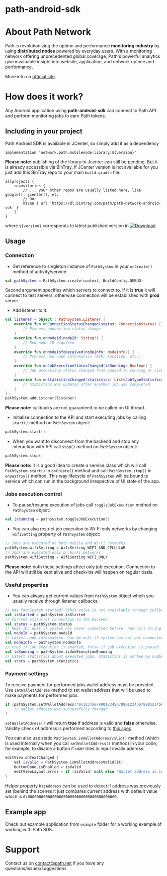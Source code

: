 
# path-android-sdk

# About Path Network

Path is revolutionizing the uptime and performance **monitoring industry** by using **distributed nodes** powered by everyday users. With a monitoring network offering unprecedented global coverage, Path's powerful analytics give invaluable insight into website, application, and network uptime and performance.

More info on [official site](https://path.net).

# How does it work?

Any Android application using **path-android-sdk** can connect to Path API and perform monitoring jobs to earn Path tokens.

## Including in your project

Path Android SDK is available in JCenter, so simply add it as a dependency

```
implementation 'network.path.mobilenode:library:${version}'
```
**Please note:** publishing of the library to Jcenter can still be pending. But it is already accessible via BinTray. If JCenter version is not available for you just add this BinTray repo to your main `build.gradle` file:
```
allprojects {  
    repositories {  
	    // ... your other repos are usually listed here, like google(), jcenter(), etc
	    // Our 
        maven { url 'https://dl.bintray.com/path/path-network-android-sdk' }
    }  
}
```

where `${version}` corresponds to latest published version in [ ![Download](https://api.bintray.com/packages/path/path-network-android-sdk/path-network-android-sdk/images/download.svg?version=1.0.16) ](https://bintray.com/path/path-network-android-sdk/path-network-android-sdk/1.0.16/link)
## Usage
### Connection
* Get reference to singleton instance of `PathSystem` in your `onCreate()` method of activity/service:
```kotlin
val pathSystem = PathSystem.create(context, BuildConfig.DEBUG)
```
Second argument specifies which servers to connect to. If it is **true** it will connect to test servers, otherwise connection will be established with **prod** server. 

* Add listener to it:
```kotlin
val listener = object : PathSystem.Listener {
    override fun onConnectionStatusChanged(status: ConnectionStatus) {
        // Process connection status change 
    }
    override fun onNodeId(nodeId: String?) {
        // New node ID acquired
    }
    override fun onNodeInfoReceived(nodeInfo: NodeInfo?) {
        // Process new node information (ASN, location, etc.)
    }
    override fun onJobExecutionStatusChanged(isRunning: Boolean) {
        // Job processing status changed from paused to running or vice versa
    }
    override fun onStatisticsChanged(statistics: List<JobTypeStatistics>) {
        // Statistics was updated after another job was completed
    }
}
pathSystem.addListener(listener)
```
**Please note:** callbacks are not guaranteed to be called on UI thread.

* Initialise connection to the API and start executing jobs by calling `start()` method on `PathSystem` object:
```kotlin
pathSystem.start()
``` 

* When you want to disconnect from the backend and stop any interaction with API call `stop()` method on `PathSystem` object:
```kotlin
pathSystem.stop()
```

**Please note:** it is a good idea to create a service class which will call `PathSystem.start()` in `onCreate()` method and call `PathSystem.stop()` in `onDestroy()` method. This way lifecycle of `PathSystem` will be bound to service which can run in the background irrespective of UI state of the app.

### Jobs execution control
* To pause/resume execution of jobs call `toggleJobExecution` method on `PathSystem` object:
```kotlin
val isRunning = pathSystem.toggleJobExecution()
```

* You can also restrict job execution to Wi-Fi only networks by changing `wifiSetting` property of `PathSystem` object:
```kotlin
// Jobs are executed on both mobile and Wi-Fi networks
pathSystem.wifiSetting = WifiSetting.WIFI_AND_CELLULAR 
// Jobs are executed only on Wi-Fi networks
pathSystem.wifiSetting = WifiSetting.WIFI_ONLY 
```
**Please note:** both these settings affect only job execution. Connection to the API will still be kept alive and check-ins will happen on regular basis.

###  Useful properties
* You can always get current values from `PathSystem` object which you usually receive through listener callbacks:
```kotlin
// Was PathSystem started? (This value is not avaialable through callbacks)
val isStarted = pathSystem.isStarted
// Current status of connection to the backend
val status = pathSystem.status
// Node ID: null if system has never connected before, non-null string value otherwise
val nodeId = pathSystem.nodeId 
// Latest node information. Can be null if system has not yet connected
val nodeInfo = pathSystem.nodeInfo 
// true if job execution is enabled, false if job execution is paused
val isRunning = pathSystem.isJobExecutionRunning
// Latest statistics about executed jobs. Statistics is sorted by number of jobs and average latency
val stats = pathSystem.statistics 
```

### Payment settings
To receive payment for performed jobs wallet address must be provided. Use `setWalletAddress` method to set wallet address that will be used to make payments for performed jobs:
```kotlin
if (pathSystem.setWalletAddress("0x1234567890123456789012345678901234567890")) {
	// Wallet address was successfully changed
}
```
`setWalletAddress()` will return **true** if address is valid and **false** otherwise. Validity check of address is performed according to [this spec](https://github.com/ethereum/EIPs/blob/master/EIPS/eip-55.md).

You can also use static `PathSystem.isWalletAddressValid()` method (which is used internally when you call `setWalletAddress()` method) in your code, for example, to disable a button if user tries to input invalid address:
```kotlin
editView.onTextChanged {
	val isValid = PathSystem.isWalletAddressValid(it)
	buttonDone.isEnabled = isValid
	editViewLayout.error = if (isValid) null else "Wallet address is invalid"
}
```
Helper property `hasAddress` can be used to detect if address was previously set (behind the scenes it just compares current address with default value which is `0x0000000000000000000000000000000000000000`.

## Example app
Check out example application from `example` folder for a working example of working with Path SDK.

# Support

Contact us on contact@path.net if you have any questions/issues/suggestions.
